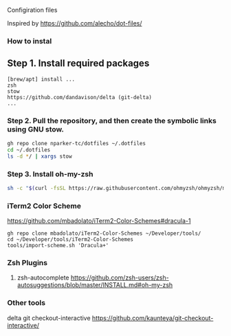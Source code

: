 Configiration files

Inspired by https://github.com/alecho/dot-files/

### How to instal

## Step 1. Install required packages

```
[brew/apt] install ...
zsh
stow
https://github.com/dandavison/delta (git-delta)
...
```

### Step 2. Pull the repository, and then create the symbolic links using GNU stow.

```bash
gh repo clone nparker-tc/dotfiles ~/.dotfiles
cd ~/.dotfiles
ls -d */ | xargs stow
```

### Step 3. Install oh-my-zsh

```bash
sh -c "$(curl -fsSL https://raw.githubusercontent.com/ohmyzsh/ohmyzsh/master/tools/install.sh)"
```

### iTerm2 Color Scheme

https://github.com/mbadolato/iTerm2-Color-Schemes#dracula-1
```
gh repo clone mbadolato/iTerm2-Color-Schemes ~/Developer/tools/
cd ~/Developer/tools/iTerm2-Color-Schemes
tools/import-scheme.sh 'Dracula+'
```

### Zsh Plugins
1. zsh-autocomplete https://github.com/zsh-users/zsh-autosuggestions/blob/master/INSTALL.md#oh-my-zsh

### Other tools
delta
git checkout-interactive https://github.com/kaunteya/git-checkout-interactive/
